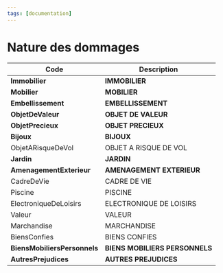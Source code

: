 ```yaml
---
tags: [documentation]
---
```


# Nature des dommages

| Code                         | Description                    |
| ---------------------------- | ------------------------------ |
| **Immobilier**               | **IMMOBILIER**                 |
| **Mobilier**                 | **MOBILIER**                   |
| **Embellissement**           | **EMBELLISSEMENT**             |
| **ObjetDeValeur**            | **OBJET DE VALEUR**            |
| **ObjetPrecieux**            | **OBJET PRECIEUX**             |
| **Bijoux**                   | **BIJOUX**                     |
| ObjetARisqueDeVol            | OBJET A RISQUE DE VOL          |
| **Jardin**                   | **JARDIN**                     |
| **AmenagementExterieur**     | **AMENAGEMENT EXTERIEUR**      |
| CadreDeVie                   | CADRE DE VIE                   |
| Piscine                      | PISCINE                        |
| ElectroniqueDeLoisirs        | ELECTRONIQUE DE LOISIRS        |
| Valeur                       | VALEUR                         |
| Marchandise                  | MARCHANDISE                    |
| BiensConfies                 | BIENS CONFIES                  |
| **BiensMobiliersPersonnels** | **BIENS MOBILIERS PERSONNELS** |
| **AutresPrejudices**         | **AUTRES PREJUDICES**          |
